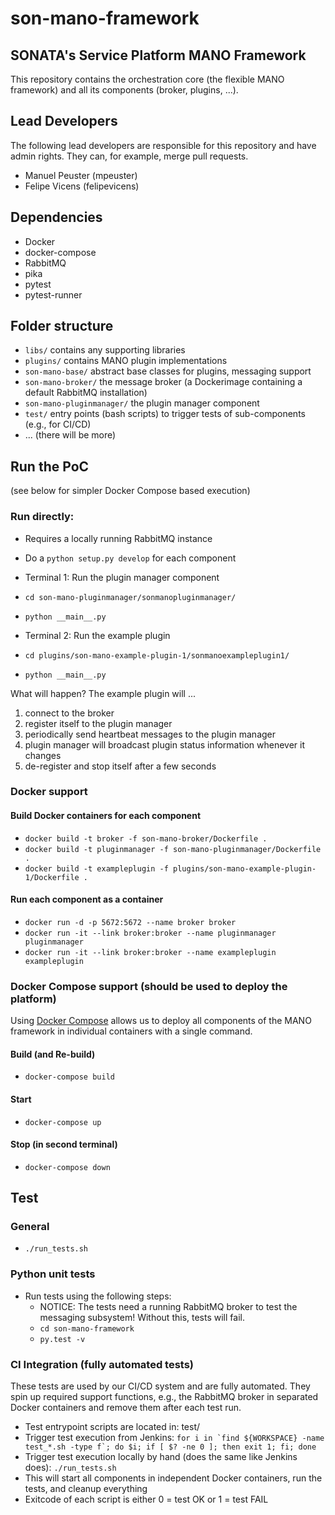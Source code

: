 # son-mano-framework
## SONATA's Service Platform MANO Framework

This repository contains the orchestration core (the flexible MANO framework) and all its components (broker, plugins, ...).

## Lead Developers
The following lead developers are responsible for this repository and have admin rights. They can, for example, merge pull requests.

* Manuel Peuster (mpeuster)
* Felipe Vicens (felipevicens)

## Dependencies
* Docker
* docker-compose
* RabbitMQ
* pika
* pytest
* pytest-runner

## Folder structure

* `libs/` contains any supporting libraries
* `plugins/` contains MANO plugin implementations
* `son-mano-base/` abstract base classes for plugins, messaging support
* `son-mano-broker/` the message broker (a Dockerimage containing a default RabbitMQ installation)
* `son-mano-pluginmanager/` the plugin manager component
* `test/` entry points (bash scripts) to trigger tests of sub-components (e.g., for CI/CD)
* ... (there will be more)


## Run the PoC

(see below for simpler Docker Compose based execution)


### Run directly:

* Requires a locally running RabbitMQ instance
* Do a `python setup.py develop` for each component


* Terminal 1: Run the plugin manager component
 * `cd son-mano-pluginmanager/sonmanopluginmanager/`
 * `python __main__.py`

* Terminal 2: Run the example plugin
 * `cd plugins/son-mano-example-plugin-1/sonmanoexampleplugin1/`
 * `python __main__.py`

What will happen? The example plugin will ...

1. connect to the broker
2. register itself to the plugin manager
3. periodically send heartbeat messages to the plugin manager
4. plugin manager will broadcast plugin status information whenever it changes
5. de-register and stop itself after a few seconds

### Docker support
#### Build Docker containers for each component

* `docker build -t broker -f son-mano-broker/Dockerfile .`
* `docker build -t pluginmanager -f son-mano-pluginmanager/Dockerfile .`
* `docker build -t exampleplugin -f plugins/son-mano-example-plugin-1/Dockerfile .`

#### Run each component as a container

* `docker run -d -p 5672:5672 --name broker broker`
* `docker run -it --link broker:broker --name pluginmanager pluginmanager`
* `docker run -it --link broker:broker --name exampleplugin exampleplugin`


### Docker Compose support (should be used to deploy the platform)

Using [Docker Compose](https://docs.docker.com/compose/) allows us to deploy all components of the MANO framework in individual containers with a single command.

#### Build (and Re-build)

* `docker-compose build`

#### Start

* `docker-compose up`

#### Stop (in second terminal)

* `docker-compose down`


## Test

### General

* ```./run_tests.sh```

### Python unit tests

* Run tests using the following steps:
    * NOTICE: The tests need a running RabbitMQ broker to test the messaging subsystem! Without this, tests will fail.
    * `cd son-mano-framework`
    * `py.test -v`


### CI Integration (fully automated tests)

These tests are used by our CI/CD system and are fully automated. They spin up required support functions, e.g., the RabbitMQ broker in separated Docker containers and remove them after each test run.

* Test entrypoint scripts are located in: test/
* Trigger test execution from Jenkins: ```for i in `find ${WORKSPACE} -name test_*.sh -type f`; do $i; if [ $? -ne 0 ]; then exit 1; fi; done```
* Trigger test execution locally by hand (does the same like Jenkins does): ```./run_tests.sh```
* This will start all components in independent Docker containers, run the tests, and cleanup everything
* Exitcode of each script is either 0 = test OK or 1 = test FAIL

